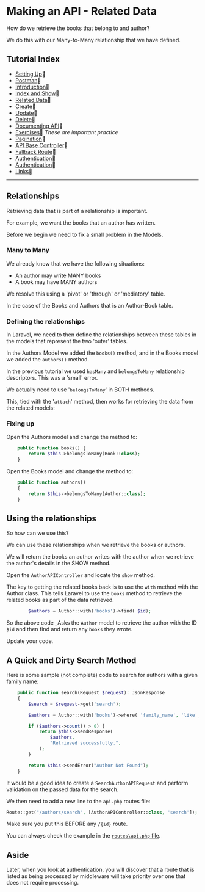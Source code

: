 # Making an API - Related Data

How do we retrieve the books that belong to and author?

We do this with our Many-to-Many relationship that we have defined.

## Tutorial Index

- [Setting Up](ReadMe-00-Setting-Up.md)🔗
- [Postman](ReadMe-02-Postman.md)🔗
- [Introduction](ReadMe-10-API-introduction.md)🔗
- [Index and Show](ReadMe-11-API-index-show.md)🔗
- [Related Data](ReadMe-12-API-related-data.md)🔗
- [Create](ReadMe-13-API-create.md)🔗
- [Update](ReadMe-14-API-update.md)🔗
- [Delete](ReadMe-15-API-delete.md)🔗
- [Documenting API](ReadMe-16-API-documenting.md)🔗
- [Exercises](ReadMe-90-API-exercises.md)🔗 _These are important practice_
- [Pagination](ReadMe-17-API-pagination.md)🔗
- [API Base Controller](ReadMe-18-API-Base-controller.md)🔗
- [Fallback Route](ReadMe-19-API-fallback-route.md)🔗
- [Authentication](ReadMe-21-API-authentication.md)🔗
- [Authentication](ReadMe-22-API-authorisation.md)🔗
- [Links](ReadMe-99-Links.md)🔗

---

## Relationships

Retrieving data that is part of a relationship is important.

For example, we want the books that an author has written.

Before we begin we need to fix a small problem in the Models.

### Many to Many

We already know that we have the following situations:

- An author may write MANY books
- A book may have MANY authors

We resolve this using a 'pivot' or 'through' or 'mediatory' table.

In the case of the Books and Authors that is an Author-Book table.

### Defining the relationships

In Laravel, we need to then define the relationships between these tables in the models that represent the two 'outer'
tables.

In the Authors Model we added the `books()` method, and in the Books model we added the `authors()` method.

In the previous tutorial we used `hasMany` and `belongsToMany` relationship descriptors. This was a 'small' error.

We actually need to use '`belongsToMany`' in BOTH methods.

This, tied with the '`attach`' method, then works for retrieving the data from the related models:

### Fixing up

Open the Authors model and change the method to:

```php
    public function books() {
        return $this->belongsToMany(Book::class);
    }
```

Open the Books model and change the method to:

```php
    public function authors()
    {
        return $this->belongsToMany(Author::class);
    }
```

## Using the relationships

So how can we use this?

We can use these relationships when we retrieve the books or authors.

We will return the books an author writes with the author when we
retrieve the author's details in the SHOW method.

Open the `AuthorAPIController` and locate the `show` method.

The key to getting the related books back is to use the `with` method
with the Author class. This tells Laravel to use the `books` method to
retrieve the related books as part of the data retrieved.

```php
        $authors = Author::with('books')->find( $id);
```

So the above code _Asks the `Author` model to retrieve the author
with the ID `$id` and then find and return any `books` they wrote.

Update your code.

## A Quick and Dirty Search Method

Here is some sample (not complete) code to search for authors with a given family name:

```php
    public function search(Request $request): JsonResponse
    {
        $search = $request->get('search');

        $authors = Author::with('books')->where( 'family_name', 'like', "%{$search}%")->get();

        if ($authors->count() > 0) {
            return $this->sendResponse(
                $authors,
                "Retrieved successfully.",
            );
        }

        return $this->sendError("Author Not Found");
    }
```

It would be a good idea to create a `SearchAuthorAPIRequest` and
perform validation on the passed data for the search.

We then need to add a new line to the `api.php` routes file:

```php
Route::get("/authors/search", [AuthorAPIController::class, 'search']);
```

Make sure you put this BEFORE any `/{id}` route.

You can always check the example in the [`routes\api.php` file](..\routes\api.php).

## Aside

Later, when you look at authentication, you will discover that a route that is listed as
being processed by middleware will take priority over one that does not require processing. 


